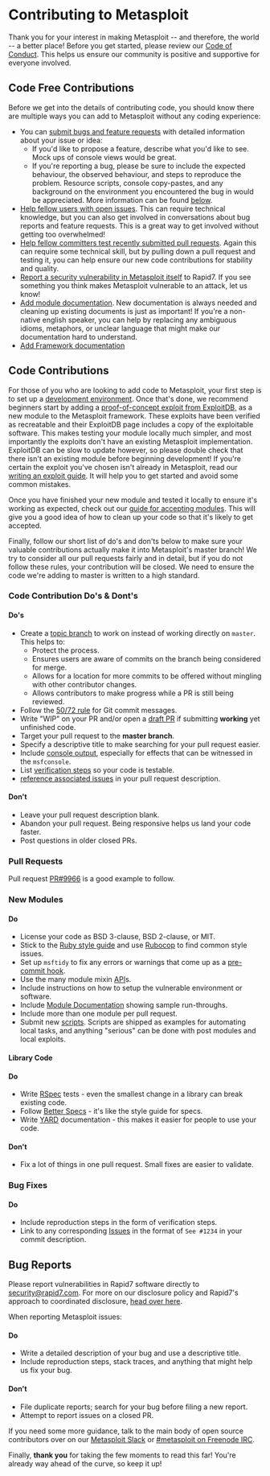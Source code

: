 # Contributing to Metasploit

Thank you for your interest in making Metasploit -- and therefore, the
world -- a better place!  Before you get started, please review our [Code of Conduct](https://github.com/rapid7/metasploit-framework/wiki/Code-Of-Conduct). This helps us ensure our community is positive and supportive for everyone involved. 

## Code Free Contributions 

Before we get into the details of contributing code, you should know there are multiple ways you can add to Metasploit without any coding experience:

- You can [submit bugs and feature requests](https://github.com/rapid7/metasploit-framework/issues/new) with detailed information about your issue or idea: 
  - If you'd like to propose a feature, describe what you'd like to see. Mock ups of console views would be great.
  - If you're reporting a bug, please be sure to include the expected behaviour, the observed behaviour, and steps to reproduce the problem. Resource scripts, console copy-pastes, and any background on the environment you encountered the bug in would be appreciated. More information can be found [below](#bug-reports).
- [Help fellow users with open issues]. This can require technical knowledge, but you can also get involved in conversations about bug reports and feature requests. This is a great way to get involved without getting too overwhelmed! 
- [Help fellow committers test recently submitted pull requests](https://github.com/rapid7/metasploit-framework/pulls). Again this can require some technical skill, but by pulling down a pull request and testing it, you can help ensure our new code contributions for stability and quality. 
- [Report a security vulnerability in Metasploit itself] to Rapid7. If you see something you think makes Metasploit vulnerable to an attack, let us know!  
- [Add module documentation](https://github.com/rapid7/metasploit-framework/wiki/Generating-Module-Documentation). New documentation is always needed and cleaning up existing documents is just as important! If you're a non-native english speaker, you can help by replacing any ambiguous idioms, metaphors, or unclear language that might make our documentation hard to understand. 
- [Add Framework documentation](/documentation/framework/contributing_framework_docs.md) 

## Code Contributions

For those of you who are looking to add code to Metasploit, your first step is to set up a [development environment]. Once that's done, we recommend beginners start by adding a [proof-of-concept exploit from ExploitDB,](https://www.exploit-db.com/search?verified=true&hasapp=true&nomsf=true) as a new module to the Metasploit framework. These exploits have been verified as recreatable and their ExploitDB page includes a copy of the exploitable software. This makes testing your module locally much simpler, and most importantly the exploits don't have an existing Metasploit implementation. ExploitDB can be slow to update however, so please double check that there isn't an existing module before beginning development! If you're certain the exploit you've chosen isn't already in Metasploit, read our [writing an exploit guide](https://github.com/rapid7/metasploit-framework/wiki/How-to-get-started-with-writing-an-exploit). It will help you to get started and avoid some common mistakes.

Once you have finished your new module and tested it locally to ensure it's working as expected, check out our [guide for accepting modules](https://github.com/rapid7/metasploit-framework/wiki/Guidelines-for-Accepting-Modules-and-Enhancements#module-additions). This will give you a good idea of how to clean up your code so that it's likely to get accepted.  

Finally, follow our short list of do's and don'ts below to make sure your valuable contributions actually make it into Metasploit's master branch! We try to consider all our pull requests fairly and in detail, but if you do not follow these rules, your contribution
will be closed. We need to ensure the code we're adding to master is written to a high standard.

### Code Contribution Do's & Dont's

#### Do's

* Create a [topic branch] to work on instead of working directly on `master`. This helps to:
	*  Protect the process.
	* Ensures users are aware of commits on the branch being considered for merge.  
	* Allows for a location for more commits to be offered without mingling with other contributor changes.
	* Allows contributors to make progress while a PR is still being reviewed.
* Follow the [50/72 rule] for Git commit messages.
* Write "WIP" on your PR and/or open a [draft PR] if submitting **working** yet unfinished code.
* Target your pull request to the **master branch**.
* Specify a descriptive title to make searching for your pull request easier.
* Include [console output], especially for effects that can be witnessed in the  `msfconsole`.
* List [verification steps] so your code is testable.
* [reference associated issues] in your pull request description.

#### Don't

* Leave your pull request description blank.
* Abandon your pull request. Being responsive helps us land your code faster.
* Post questions in older closed PRs.

### Pull Requests

Pull request [PR#9966] is a good example to follow.

### New Modules

#### Do

* License your code as BSD 3-clause, BSD 2-clause, or MIT.
* Stick to the [Ruby style guide] and use [Rubocop] to find common style issues.
* Set up `msftidy` to fix any errors or warnings that come up as a [pre-commit hook].
* Use the many module mixin [API]s.
* Include instructions on how to setup the vulnerable environment or software.
* Include [Module Documentation] showing sample run-throughs.
* Include more than one module per pull request.
* Submit new [scripts].  Scripts are shipped as examples for automating local tasks, and anything "serious" can be done with post modules and local exploits.

#### Library Code

#### Do

* Write [RSpec] tests - even the smallest change in a library can break existing code.
* Follow [Better Specs] - it's like the style guide for specs.
* Write [YARD] documentation - this makes it easier for people to use your code.

#### Don't

* Fix a lot of things in one pull request. Small fixes are easier to validate.

### Bug Fixes

#### Do

* Include reproduction steps in the form of verification steps.
* Link to any corresponding [Issues] in the format of `See #1234` in your commit description.

## Bug Reports

Please report vulnerabilities in Rapid7 software directly to security@rapid7.com. For more on our disclosure policy and Rapid7's approach to coordinated disclosure, [head over here](https://www.rapid7.com/security). 

When reporting Metasploit issues:

#### Do

* Write a detailed description of your bug and use a descriptive title.
* Include reproduction steps, stack traces, and anything that might help us fix your bug.

#### Don't

* File duplicate reports; search for your bug before filing a new report.
* Attempt to report issues on a closed PR.

If you need some more guidance, talk to the main body of open source contributors over on our
[Metasploit Slack] or [#metasploit on Freenode IRC].

Finally, **thank you** for taking the few moments to read this far! You're already way ahead of the
curve, so keep it up!

[Code of Conduct]:https://github.com/rapid7/metasploit-framework/wiki/CODE_OF_CONDUCT.md
[Submit bugs and feature requests]:http://r-7.co/MSF-BUGv1
[Help fellow users with open issues]:https://github.com/rapid7/metasploit-framework/issues
[help fellow committers test recently submitted pull requests]:https://github.com/rapid7/metasploit-framework/pulls
[Report a security vulnerability in Metasploit itself]:https://www.rapid7.com/disclosure.jsp
[development environment]:http://r-7.co/MSF-DEV
[proof-of-concept exploits]:https://www.exploit-db.com/search?verified=true&hasapp=true&nomsf=true
[Ruby style guide]:https://github.com/bbatsov/ruby-style-guide
[Rubocop]:https://rubygems.org/search?query=rubocop
[50/72 rule]:http://tbaggery.com/2008/04/19/a-note-about-git-commit-messages.html
[topic branch]:http://git-scm.com/book/en/Git-Branching-Branching-Workflows#Topic-Branches
[draft PR]:https://help.github.com/en/articles/about-pull-requests#draft-pull-requests
[console output]:https://help.github.com/articles/github-flavored-markdown#fenced-code-blocks
[verification steps]:https://help.github.com/articles/writing-on-github#task-lists
[reference associated issues]:https://github.com/blog/1506-closing-issues-via-pull-requests
[PR#9966]:https://github.com/rapid7/metasploit-framework/pull/9966
[pre-commit hook]:https://github.com/rapid7/metasploit-framework/blob/master/tools/dev/pre-commit-hook.rb
[API]:https://rapid7.github.io/metasploit-framework/api
[Module Documentation]:https://github.com/rapid7/metasploit-framework/wiki/Generating-Module-Documentation
[scripts]:https://github.com/rapid7/metasploit-framework/tree/master/scripts
[RSpec]:http://rspec.info
[Better Specs]:http://www.betterspecs.org/
[YARD]:http://yardoc.org
[Issues]:https://github.com/rapid7/metasploit-framework/issues
[Metasploit Slack]:https://www.metasploit.com/slack
[#metasploit on Freenode IRC]:http://webchat.freenode.net/?channels=%23metasploit&uio=d4